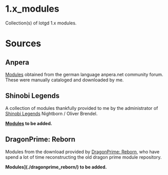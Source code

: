 # 1.x_modules
Collection(s) of lotgd 1.x modules.

# Sources

## Anpera

[Modules](./anpera/) obtained from the german language anpera.net community forum. These were manually cataloged and downloaded by me.

## Shinobi Legends

A collection of modules thankfully provided to me by the administrator of [Shinobi Legends](https://shinobilegends.com/home.php?) Nightborn / Oliver Brendel.

**[Modules](./shinobi_legends/) to be added.**

## DragonPrime: Reborn

Modules from the download provided by [DragonPrime: Reborn](https://dragonprime-reborn.ca/), who have spend a lot of time reconstructing the old dragon prime module repository.

**Modules](./dragonprime_reborn/) to be added.**